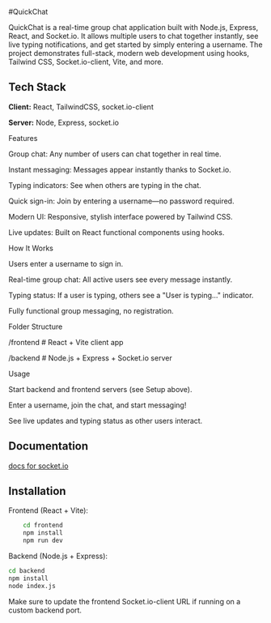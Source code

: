 
#QuickChat 

QuickChat is a real-time group chat application built with Node.js, Express, React, and Socket.io. It allows multiple users to chat together instantly, see live typing notifications, and get started by simply entering a username. The project demonstrates full-stack, modern web development using hooks, Tailwind CSS, Socket.io-client, Vite, and more.

## Tech Stack

**Client:** React, TailwindCSS, socket.io-client

**Server:** Node, Express, socket.io


Features

Group chat: Any number of users can chat together in real time.

Instant messaging: Messages appear instantly thanks to Socket.io.

Typing indicators: See when others are typing in the chat.

Quick sign-in: Join by entering a username—no password required.

Modern UI: Responsive, stylish interface powered by Tailwind CSS.

Live updates: Built on React functional components using hooks.


How It Works

Users enter a username to sign in.

Real-time group chat: All active users see every message instantly.

Typing status: If a user is typing, others see a "User is typing..." indicator.

Fully functional group messaging, no registration.


Folder Structure

/frontend   # React + Vite client app

/backend    # Node.js + Express + Socket.io server


Usage

Start backend and frontend servers (see Setup above).

Enter a username, join the chat, and start messaging!

See live updates and typing status as other users interact.


## Documentation

[docs for socket.io](https://socket.io/docs/v4/)


## Installation

Frontend (React + Vite):

```bash
    cd frontend 
    npm install 
    npm run dev 
```
Backend (Node.js + Express):

```bash
cd backend 
npm install 
node index.js
```

Make sure to update the frontend Socket.io-client URL if running on a custom backend port.

